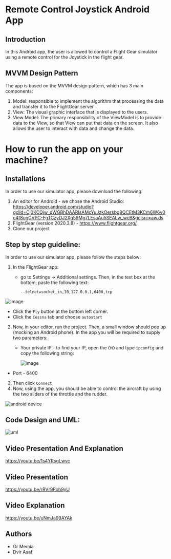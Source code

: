 
# Remote Control Joystick Android App 
## Introduction
In this Android app, the user is allowed to control a Flight Gear simulator using a remote control for the Joystick in
the flight gear.

## MVVM Design Pattern
The app is based on the MVVM design pattern, which has 3 main components:
1. Model:  responsible to implement the algorithm that processing the data and transfer it to the FlightGear
   server
2. View: The visual graphic interface that is displayed to the users.
3. View Model: The primary responsibility of the ViewModel is to provide data to the View, so that View can put that data on the screen.
   It also allows the user to interact with data and change the data.

# How to run the app on your machine?
## Installations
In order to use our simulator app, please download the following:
1. An editor for Android - we chose the Android Studio: https://developer.android.com/studio?gclid=Cj0KCQjw_dWGBhDAARIsAMcYuJzkOersbg8QCEtM3KCm6W6v0c4f8ugCVPC-FgTCzyDJ2Xg59Mg7LEsaAu5SEALw_wcB&gclsrc=aw.ds
2. FlightGear (version 2020.3.8) - https://www.flightgear.org/
3. Clone our project

## Step by step guideline:
In order to use our simulator app, please follow the steps below:
1. In the FlightGear app:

    * go to Settings -> Additional settings.
      Then, in the text box at the bottom, paste the following text:
      
       ``--telnet=socket,in,10,127.0.0.1,6400,tcp``

![image](https://user-images.githubusercontent.com/59093573/123442241-5a099c00-d5dd-11eb-9f1e-50394665afc2.png)

* Click the ``Fly`` button at the bottom left corner.
* Click the ``Cessna`` tab and choose ```autostart```


2. Now, in your editor, run the project. Then, a small window should pop up (mocking an Android phone).
   In the app you will be required to supply two parameters:
    * Your private IP - to find your IP, open the  ``CMD`` and type ``ipconfig`` and copy the following string:

      ![image](https://user-images.githubusercontent.com/59093573/123441102-29753280-d5dc-11eb-912a-21f74a167b0d.png)


* Port - 6400
  
3. Then click ``Connect``
4. Now, using the app, you should be able to control the aircraft by using the two sliders of the throttle and
   the rudder.


![android device](https://user-images.githubusercontent.com/59093573/123536693-969bdb80-d734-11eb-8497-f23ca00074d6.jpg)


## Code Design and UML:

![uml](https://user-images.githubusercontent.com/59093573/123538678-bcc67900-d73e-11eb-86fc-ae105002fda8.jpg)

## Video Presentation And Explanation

https://youtu.be/1s4YRsgLwvc

## Video Presentation

https://youtu.be/rRVr9Poh9yU

## Video Explanation

https://youtu.be/uNmJa99AYAk

## Authors
* Or Memia
* Dvir Asaf
